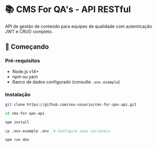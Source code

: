 # 📚 CMS For QA's - API RESTful

API de gestão de conteúdo para equipes de qualidade com autenticação JWT e CRUD completo.

## 🚀 Começando

### Pré-requisitos
- Node.js v14+
- npm ou yarn
- Banco de dados configurado (consulte `.env.example`)

### Instalação
```bash
git clone https://github.com/seu-usuario/cms-for-qas-api.git

cd cms-for-qas-api

npm install

cp .env.example .env  # Configure suas variáveis

npm run dev

